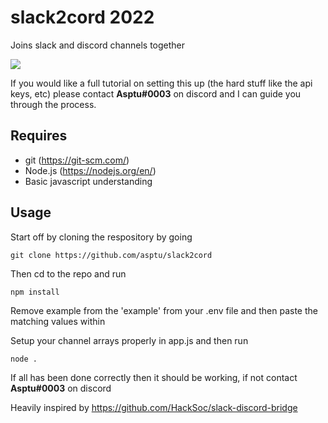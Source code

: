 # slack2cord 2022
 Joins slack and discord channels together

![](https://i.imgur.com/CbFORRc.gif)

If you would like a full tutorial on setting this up (the hard stuff like the api keys, etc) please contact **Asptu#0003** on discord and I can guide you through the process.

## Requires

- git (https://git-scm.com/)
- Node.js (https://nodejs.org/en/)
- Basic javascript understanding 

## Usage

Start off by cloning the respository by going

```
git clone https://github.com/asptu/slack2cord
```

Then cd to the repo and run 

```
npm install
```

Remove example from the 'example' from your .env file and then paste the matching values within

Setup your channel arrays properly in app.js and then run

```
node .
```

If all has been done correctly then it should be working, if not contact **Asptu#0003** on discord



Heavily inspired by https://github.com/HackSoc/slack-discord-bridge